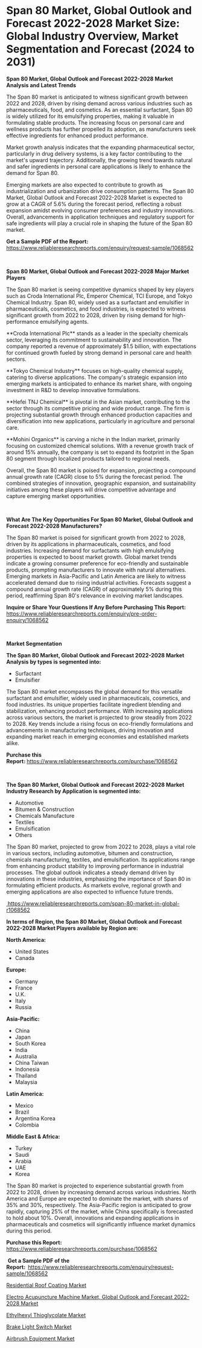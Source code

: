 <p><h1>Span 80 Market, Global Outlook and Forecast 2022-2028 Market Size: Global Industry Overview, Market Segmentation and Forecast (2024 to 2031)</h1></p><p><strong>Span 80 Market, Global Outlook and Forecast 2022-2028 Market Analysis and Latest Trends</strong></p>
<p><p>The Span 80 market is anticipated to witness significant growth between 2022 and 2028, driven by rising demand across various industries such as pharmaceuticals, food, and cosmetics. As an essential surfactant, Span 80 is widely utilized for its emulsifying properties, making it valuable in formulating stable products. The increasing focus on personal care and wellness products has further propelled its adoption, as manufacturers seek effective ingredients for enhanced product performance.</p><p>Market growth analysis indicates that the expanding pharmaceutical sector, particularly in drug delivery systems, is a key factor contributing to the market's upward trajectory. Additionally, the growing trend towards natural and safer ingredients in personal care applications is likely to enhance the demand for Span 80.</p><p>Emerging markets are also expected to contribute to growth as industrialization and urbanization drive consumption patterns. The Span 80 Market, Global Outlook and Forecast 2022-2028 Market is expected to grow at a CAGR of 5.6% during the forecast period, reflecting a robust expansion amidst evolving consumer preferences and industry innovations. Overall, advancements in application techniques and regulatory support for safe ingredients will play a crucial role in shaping the future of the Span 80 market.</p></p>
<p><strong>Get a Sample PDF of the Report:&nbsp;</strong> <a href="https://www.reliableresearchreports.com/enquiry/request-sample/1068562">https://www.reliableresearchreports.com/enquiry/request-sample/1068562</a></p>
<p>&nbsp;</p>
<p><strong>Span 80 Market, Global Outlook and Forecast 2022-2028 Major Market Players</strong></p>
<p><p>The Span 80 market is seeing competitive dynamics shaped by key players such as Croda International Plc, Emperor Chemical, TCI Europe, and Tokyo Chemical Industry. Span 80, widely used as a surfactant and emulsifier in pharmaceuticals, cosmetics, and food industries, is expected to witness significant growth from 2022 to 2028, driven by rising demand for high-performance emulsifying agents.</p><p>**Croda International Plc** stands as a leader in the specialty chemicals sector, leveraging its commitment to sustainability and innovation. The company reported a revenue of approximately $1.5 billion, with expectations for continued growth fueled by strong demand in personal care and health sectors.</p><p>**Tokyo Chemical Industry** focuses on high-quality chemical supply, catering to diverse applications. The company's strategic expansion into emerging markets is anticipated to enhance its market share, with ongoing investment in R&D to develop innovative formulations.</p><p>**Hefei TNJ Chemical** is pivotal in the Asian market, contributing to the sector through its competitive pricing and wide product range. The firm is projecting substantial growth through enhanced production capacities and diversification into new applications, particularly in agriculture and personal care.</p><p>**Mohini Organics** is carving a niche in the Indian market, primarily focusing on customized chemical solutions. With a revenue growth track of around 15% annually, the company is set to expand its footprint in the Span 80 segment through localized products tailored to regional needs.</p><p>Overall, the Span 80 market is poised for expansion, projecting a compound annual growth rate (CAGR) close to 5% during the forecast period. The combined strategies of innovation, geographic expansion, and sustainability initiatives among these players will drive competitive advantage and capture emerging market opportunities.</p></p>
<p>&nbsp;</p>
<p><strong>What Are The Key Opportunities For Span 80 Market, Global Outlook and Forecast 2022-2028 Manufacturers?</strong></p>
<p><p>The Span 80 market is poised for significant growth from 2022 to 2028, driven by its applications in pharmaceuticals, cosmetics, and food industries. Increasing demand for surfactants with high emulsifying properties is expected to boost market growth. Global market trends indicate a growing consumer preference for eco-friendly and sustainable products, prompting manufacturers to innovate with natural alternatives. Emerging markets in Asia-Pacific and Latin America are likely to witness accelerated demand due to rising industrial activities. Forecasts suggest a compound annual growth rate (CAGR) of approximately 5% during this period, reaffirming Span 80's relevance in evolving market landscapes.</p></p>
<p><strong>Inquire or Share Your Questions If Any Before Purchasing This Report:</strong> <a href="https://www.reliableresearchreports.com/enquiry/pre-order-enquiry/1068562">https://www.reliableresearchreports.com/enquiry/pre-order-enquiry/1068562</a></p>
<p>&nbsp;</p>
<p><strong>Market Segmentation</strong></p>
<p><strong>The Span 80 Market, Global Outlook and Forecast 2022-2028 Market Analysis by types is segmented into:</strong></p>
<p><ul><li>Surfactant</li><li>Emulsifier</li></ul></p>
<p><p>The Span 80 market encompasses the global demand for this versatile surfactant and emulsifier, widely used in pharmaceuticals, cosmetics, and food industries. Its unique properties facilitate ingredient blending and stabilization, enhancing product performance. With increasing applications across various sectors, the market is projected to grow steadily from 2022 to 2028. Key trends include a rising focus on eco-friendly formulations and advancements in manufacturing techniques, driving innovation and expanding market reach in emerging economies and established markets alike.</p></p>
<p><strong>Purchase this Report:&nbsp;</strong><a href="https://www.reliableresearchreports.com/purchase/1068562">https://www.reliableresearchreports.com/purchase/1068562</a></p>
<p>&nbsp;</p>
<p><strong>The Span 80 Market, Global Outlook and Forecast 2022-2028 Market Industry Research by Application is segmented into:</strong></p>
<p><ul><li>Automotive</li><li>Bitumen & Construction</li><li>Chemicals Manufacture</li><li>Textiles</li><li>Emulsification</li><li>Others</li></ul></p>
<p><p>The Span 80 market, projected to grow from 2022 to 2028, plays a vital role in various sectors, including automotive, bitumen and construction, chemicals manufacturing, textiles, and emulsification. Its applications range from enhancing product stability to improving performance in industrial processes. The global outlook indicates a steady demand driven by innovations in these industries, emphasizing the importance of Span 80 in formulating efficient products. As markets evolve, regional growth and emerging applications are also expected to influence future trends.</p></p>
<p><a href="https://www.reliableresearchreports.com/span-80-market-in-global-r1068562">&nbsp;https://www.reliableresearchreports.com/span-80-market-in-global-r1068562</a></p>
<p><strong>In terms of Region, the Span 80 Market, Global Outlook and Forecast 2022-2028 Market Players available by Region are:</strong></p>
<p>
    <p> <strong> North America: </strong>
        <ul>
            <li>United States</li>
            <li>Canada</li>
        </ul>
        </p> 
    <p> <strong> Europe: </strong>
        <ul>
            <li>Germany</li>
            <li>France</li>
            <li>U.K.</li>
            <li>Italy</li>
            <li>Russia</li>
        </ul>
        </p> 
    <p> <strong> Asia-Pacific: </strong>
        <ul>
            <li>China</li>
            <li>Japan</li>
            <li>South Korea</li>
            <li>India</li>
            <li>Australia</li>
            <li>China Taiwan</li>
            <li>Indonesia</li>
            <li>Thailand</li>
            <li>Malaysia</li>
        </ul>
        </p> 
    <p> <strong> Latin America: </strong>
        <ul>
            <li>Mexico</li>
            <li>Brazil</li>
            <li>Argentina Korea</li>
            <li>Colombia</li>
        </ul>
        </p> 
    <p> <strong> Middle East & Africa: </strong>
        <ul>
            <li>Turkey</li>
            <li>Saudi</li>
            <li>Arabia</li>
            <li>UAE</li>
            <li>Korea</li>
        </ul>
    </p>
    </p>
<p><p>The Span 80 market is projected to experience substantial growth from 2022 to 2028, driven by increasing demand across various industries. North America and Europe are expected to dominate the market, with shares of 35% and 30%, respectively. The Asia-Pacific region is anticipated to grow rapidly, capturing 25% of the market, while China specifically is forecasted to hold about 10%. Overall, innovations and expanding applications in pharmaceuticals and cosmetics will significantly influence market dynamics during this period.</p></p>
<p><strong>Purchase this Report: </strong><a href="https://www.reliableresearchreports.com/purchase/1068562">https://www.reliableresearchreports.com/purchase/1068562</a></p>
<p>&nbsp;<strong>Get a Sample PDF of the Report:&nbsp;&nbsp;</strong><a href="https://www.reliableresearchreports.com/enquiry/request-sample/1068562">https://www.reliableresearchreports.com/enquiry/request-sample/1068562</a></p>
<p><strong></strong></p>
<p><p><a href="https://issuu.com/reportprime-2/docs/residential-roof-coating-market-siz_ac640dfdf78f98">Residential Roof Coating Market</a></p><p><a href="https://github.com/AshrafKhan865/Market-Research-Report-List-1/blob/main/electro-acupuncture-machine-market-global-outlook-and-forecast-2022-2028-market.md">Electro Acupuncture Machine Market, Global Outlook and Forecast 2022-2028 Market</a></p><p><a href="https://issuu.com/reportprime-2/docs/ethylhexyl-thioglycolate-market-siz_73e4be9ee64587">Ethylhexyl Thioglycolate Market</a></p><p><a href="https://www.linkedin.com/pulse/future-trends-global-brake-light-switch-market-insights-dgmye?trackingId=1iAmCNkKQ3m%2B7NU%2F2bfO3g%3D%3D">Brake Light Switch Market</a></p><p><a href="https://medium.com/@joanne.harris67856/what-is-airbrush-equipment-market-ded925c5da5d">Airbrush Equipment Market</a></p></p>
